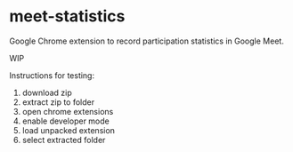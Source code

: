 # meet-statistics

Google Chrome extension to record participation statistics in Google Meet.

WIP

Instructions for testing:

1. download zip
2. extract zip to folder
3. open chrome extensions
4. enable developer mode
5. load unpacked extension
6. select extracted folder
